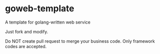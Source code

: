 # goweb-template

A template for golang-written web service

Just fork and modify.

Do NOT create pull request to merge your business code. Only framework codes are accepted.
